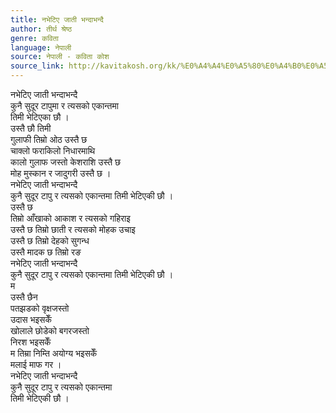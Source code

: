 ```yaml
---
title: नभेटिए जाती भन्दाभन्दै
author: तीर्थ श्रेष्ठ
genre: कविता
language: नेपाली
source: नेपाली - कविता कोश
source_link: http://kavitakosh.org/kk/%E0%A4%A4%E0%A5%80%E0%A4%B0%E0%A5%8D%E0%A4%A5_%E0%A4%B6%E0%A5%8D%E0%A4%B0%E0%A5%87%E0%A4%B7%E0%A5%8D%E0%A4%A0
---
```


नभेटिए जाती भन्दाभन्दै  
कुनै सुदूर टापुमा र त्यसको एकान्तमा  
तिमी भेटिएका छौ ।  
उस्तै छौ तिमी  
गुलाफी तिम्रो ओठ उस्तै छ  
चाक्लो फराकिलो निधारमाथि  
कालो गुलाफ जस्तो केशराशि उस्तै छ  
मोह मुस्कान र जादुगरी उस्तै छ ।  
नभेटिए जाती भन्दाभन्दै  
कुनै सुदूर टापु र त्यसको एकान्तमा तिमी भेटिएकी छौ ।  
उस्तै छ  
तिम्रो आँखाको आकाश र त्यसको गहिराइ  
उस्तै छ तिम्रो छाती र त्यसको मोहक उचाइ  
उस्तै छ तिम्रो देहको सुगन्ध  
उस्तै मादक छ तिम्रो रङ  
नभेटिए जाती भन्दाभन्दै  
कुनै सुदूर टापु र त्यसको एकान्तमा तिमी भेटिएकी छौ ।  
म  
उस्तै छैन  
पतझडको वृक्षजस्तो  
उदास भइसकेँ  
खोलाले छोडेको बगरजस्तो  
निरश भइसकेँ  
म तिम्रा निम्ति अयोग्य भइसकेँ  
मलाई माफ गर ।  
नभेटिए जाती भन्दाभन्दै  
कुनै सुदूर टापु र त्यसको एकान्तमा  
तिमी भेटिएकी छौ ।

